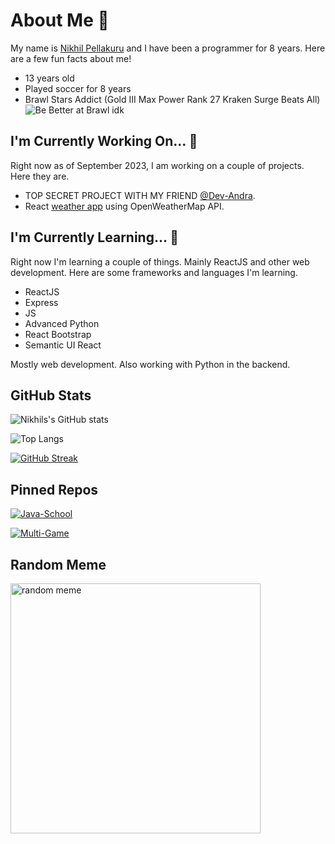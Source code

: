 
# About Me 👋

My name is [Nikhil Pellakuru](https://nikhil-delta.vercel.app) and I have been a programmer for 8 years. Here are a few fun facts about me!

- 13 years old
- Played soccer for 8 years
- Brawl Stars Addict (Gold III Max Power Rank 27 Kraken Surge Beats All)<br/>
![Be Better at Brawl idk](https://cdn3.emoji.gg/emojis/9843-navi-brawlstars-pin.png)

## I'm Currently Working On... 🔭

Right now as of September 2023, I am working on a couple of projects. Here they are.

- TOP SECRET PROJECT WITH MY FRIEND [@Dev-Andra](https://github.com/Dev-Andra).
- React [weather app](https://github.com/nikrp/weather-app) using OpenWeatherMap API.

## I'm Currently Learning... 🌱

Right now I'm learning a couple of things. Mainly ReactJS and other web development. Here are some frameworks and languages I'm learning.

- ReactJS
- Express
- JS
- Advanced Python
- React Bootstrap
- Semantic UI React

Mostly web development. Also working with Python in the backend.

## GitHub Stats
![Nikhils's GitHub stats](https://github-readme-stats.vercel.app/api?username=nikrp)

![Top Langs](https://github-readme-stats.vercel.app/api/top-langs/?username=nikrp)

[![GitHub Streak](https://streak-stats.demolab.com?user=nikrp&border_radius=20&date_format=M%20j%5B%2C%20Y%5D&background=45%2C45EB38%2C98E4EB&fire=240FEB&ring=240FEB&dates=EB0A0A)](https://git.io/streak-stats)

## Pinned Repos
[![Java-School](https://github-readme-stats.vercel.app/api/pin/?username=nikrp&repo=Java-School)](https://github.com/nikrp/Java-School)

[![Multi-Game](https://github-readme-stats.vercel.app/api/pin/?username=nikrp&repo=Multi-Game)](https://github.com/nikrp/Multi-Game)

## Random Meme

<img src="https://github.com/nikrp/nikrp/assets/76831568/0be3a60a-7351-4c60-b63a-b331b7190d68" alt="random meme" style="height: 400px;"/>
